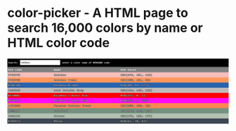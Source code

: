 # color-picker - A HTML page to search 16,000 colors by name or HTML color code

![Header](header.png)
